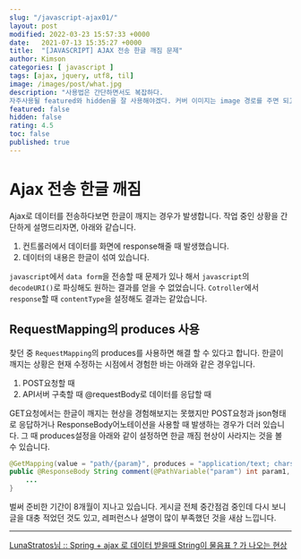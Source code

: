 ```yaml
---
slug: "/javascript-ajax01/"
layout: post
modified: 2022-03-23 15:57:33 +0000
date:   2021-07-13 15:35:27 +0000
title:  "[JAVASCRIPT] AJAX 전송 한글 깨짐 문제"
author: Kimson
categories: [ javascript ]
tags: [ajax, jquery, utf8, til]
image: /images/post/what.jpg
description: "사용법은 간단하면서도 복잡하다.
자주사용될 featured와 hidden을 잘 사용해야겠다. 커버 이미지는 image 경로를 주면 되고, hidden이지만 featured에 띄울 수도 있다."
featured: false
hidden: false
rating: 4.5
toc: false
published: true
---
```


# Ajax 전송 한글 깨짐

Ajax로 데이터를 전송하다보면 한글이 깨지는 경우가 발생합니다. 작업 중인 상황을 간단하게 설명드리자면, 아래와 같습니다.

1. 컨트롤러에서 데이터를 화면에 response해줄 때 발생했습니다.
2. 데이터의 내용은 한글이 섞여 있습니다.

`javascript`에서 `data form`을 전송할 때 문제가 있나 해서 `javascript`의 `decodeURI()`로 파싱해도 원하는 결과를 얻을 수 없었습니다. `Cotroller`에서 `response`할 때 `contentType`을 설정해도 결과는 같았습니다.

## RequestMapping의 produces 사용

찾던 중 `RequestMapping`의 produces를 사용하면 해결 할 수 있다고 합니다. 한글이 깨지는 상황은 현재 수정하는 시점에서 경험한 바는 아래와 같은 경우입니다.

1. POST요청할 때
2. API서버 구축할 때 @requestBody로 데이터를 응답할 때

GET요청에서는 한글이 깨지는 현상을 경험해보지는 못했지만 POST요청과 json형태로 응답하거나 ResponseBody어노테이션을 사용할 때 발생하는 경우가 더러 있습니다. 그 때 produces설정을 아래와 같이 설정하면 한글 깨짐 현상이 사라지는 것을 볼 수 있습니다.

```java
@GetMapping(value = "path/{param}", produces = "application/text; charset=utf8")
public @ResponseBody String comment(@PathVariable("param") int param1, HttpServletResponse response){
    ...
}
```

벌써 준비한 기간이 8개월이 지나고 있습니다. 게시글 전체 중간점검 중인데 다시 보니 글을 대충 적었던 것도 있고, 레퍼런스나 설명이 많이 부족했던 것을 새삼 느낍니다.

-----

[LunaStratos님 :: Spring + ajax 로 데이터 받을때 String이 물음표 ? 가 나오는 현상](https://stratosphere.tistory.com/207)